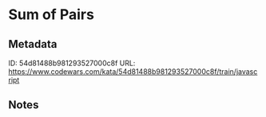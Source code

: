 # Sum of Pairs

## Metadata
ID: 54d81488b981293527000c8f
URL: https://www.codewars.com/kata/54d81488b981293527000c8f/train/javascript

## Notes

